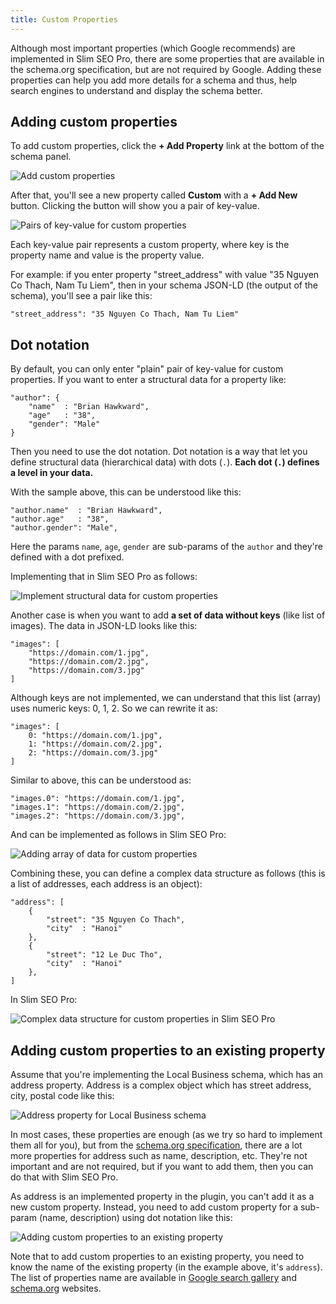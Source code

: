 ```yaml
---
title: Custom Properties
---
```


Although most important properties (which Google recommends) are implemented in Slim SEO Pro, there are some properties that are available in the schema.org specification, but are not required by Google. Adding these properties can help you add more details for a schema and thus, help search engines to understand and display the schema better.

## Adding custom properties

To add custom properties, click the **\+ Add Property** link at the bottom of the schema panel.

![Add custom properties](https://i.imgur.com/2q09Hdv.png)

After that, you'll see a new property called **Custom** with a **\+ Add New** button. Clicking the button will show you a pair of key-value.

![Pairs of key-value for custom properties](https://i.imgur.com/U2F7HQm.png)

Each key-value pair represents a custom property, where key is the property name and value is the property value.

For example: if you enter property "street_address" with value "35 Nguyen Co Thach, Nam Tu Liem", then in your schema JSON-LD (the output of the schema), you'll see a pair like this:

```
"street_address": "35 Nguyen Co Thach, Nam Tu Liem"
```

## Dot notation

By default, you can only enter "plain" pair of key-value for custom properties. If you want to enter a structural data for a property like:

```
"author": {
    "name"  : "Brian Hawkward",
    "age"   : "38",
    "gender": "Male"
}
```

Then you need to use the dot notation. Dot notation is a way that let you define structural data (hierarchical data) with dots (`.`). **Each dot (`.`) defines a level in your data.**

With the sample above, this can be understood like this:

```
"author.name"  : "Brian Hawkward",
"author.age"   : "38",
"author.gender": "Male",
```

Here the params `name`, `age`, `gender` are sub-params of the `author` and they're defined with a dot prefixed.

Implementing that in Slim SEO Pro as follows:

![Implement structural data for custom properties](https://i.imgur.com/QwE9R3D.png)

Another case is when you want to add **a set of data without keys** (like list of images). The data in JSON-LD looks like this:

```
"images": [
    "https://domain.com/1.jpg",
    "https://domain.com/2.jpg",
    "https://domain.com/3.jpg"
]
```

Although keys are not implemented, we can understand that this list (array) uses numeric keys: 0, 1, 2. So we can rewrite it as:

```
"images": [
    0: "https://domain.com/1.jpg",
    1: "https://domain.com/2.jpg",
    2: "https://domain.com/3.jpg"
]
```

Similar to above, this can be understood as:

```
"images.0": "https://domain.com/1.jpg",
"images.1": "https://domain.com/2.jpg",
"images.2": "https://domain.com/3.jpg",
```

And can be implemented as follows in Slim SEO Pro:

![Adding array of data for custom properties](https://i.imgur.com/8qc7Wm7.png)

Combining these, you can define a complex data structure as follows (this is a list of addresses, each address is an object):

```
"address": [
    {
        "street": "35 Nguyen Co Thach",
        "city"  : "Hanoi"
    },
    {
        "street": "12 Le Duc Tho",
        "city"  : "Hanoi"
    },
]
```

In Slim SEO Pro:

![Complex data structure for custom properties in Slim SEO Pro](https://i.imgur.com/TwhqUbz.png)

## Adding custom properties to an existing property

Assume that you're implementing the Local Business schema, which has an address property. Address is a complex object which has street address, city, postal code like this:

![Address property for Local Business schema](https://i.imgur.com/z7IrbUk.png)

In most cases, these properties are enough (as we try so hard to implement them all for you), but from the [schema.org specification](https://schema.org/PostalAddress), there are a lot more properties for address such as name, description, etc. They're not important and are not required, but if you want to add them, then you can do that with Slim SEO Pro.

As address is an implemented property in the plugin, you can't add it as a new custom property. Instead, you need to add custom property for a sub-param (name, description) using dot notation like this:

![Adding custom properties to an existing property](https://i.imgur.com/TAkqR13.png)

Note that to add custom properties to an existing property, you need to know the name of the existing property (in the example above, it's `address`). The list of properties name are available in [Google search gallery](https://developers.google.com/search/docs/advanced/structured-data/search-gallery) and [schema.org](https://schema.org) websites.
